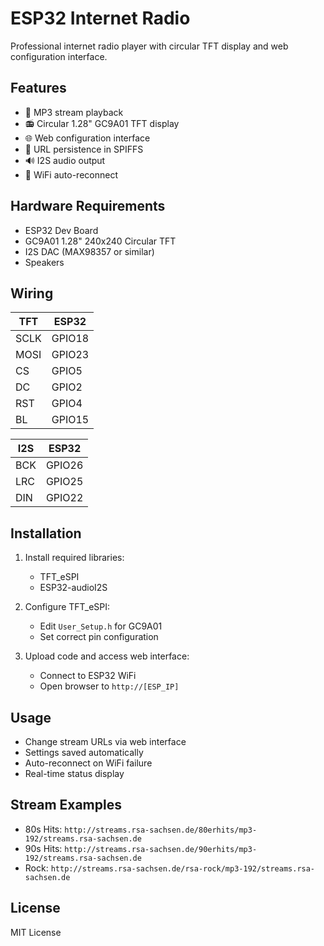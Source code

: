 # ESP32 Internet Radio

Professional internet radio player with circular TFT display and web configuration interface.

## Features
- 🎵 MP3 stream playback
- 📻 Circular 1.28" GC9A01 TFT display
- 🌐 Web configuration interface
- 💾 URL persistence in SPIFFS
- 🔊 I2S audio output
- 📶 WiFi auto-reconnect

## Hardware Requirements
- ESP32 Dev Board
- GC9A01 1.28" 240x240 Circular TFT
- I2S DAC (MAX98357 or similar)
- Speakers

## Wiring
| TFT | ESP32 |
|-----|-------|
| SCLK| GPIO18|
| MOSI| GPIO23|
| CS  | GPIO5 |
| DC  | GPIO2 |
| RST | GPIO4 |
| BL  | GPIO15|

| I2S | ESP32 |
|-----|-------|
| BCK | GPIO26|
| LRC | GPIO25|
| DIN | GPIO22|

## Installation
1. Install required libraries:
   - TFT_eSPI
   - ESP32-audioI2S

2. Configure TFT_eSPI:
   - Edit `User_Setup.h` for GC9A01
   - Set correct pin configuration

3. Upload code and access web interface:
   - Connect to ESP32 WiFi
   - Open browser to `http://[ESP_IP]`

## Usage
- Change stream URLs via web interface
- Settings saved automatically
- Auto-reconnect on WiFi failure
- Real-time status display

## Stream Examples
- 80s Hits: `http://streams.rsa-sachsen.de/80erhits/mp3-192/streams.rsa-sachsen.de`
- 90s Hits: `http://streams.rsa-sachsen.de/90erhits/mp3-192/streams.rsa-sachsen.de`
- Rock: `http://streams.rsa-sachsen.de/rsa-rock/mp3-192/streams.rsa-sachsen.de`

## License
MIT License
